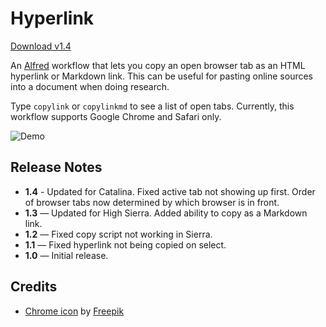 # Hyperlink

[Download v1.4](https://github.com/charliecm/alfred-hyperlink/raw/master/Hyperlink.alfredworkflow)

An [Alfred](https://www.alfredapp.com/) workflow that lets you copy an open browser tab as an HTML hyperlink or Markdown link. This can be useful for pasting online sources into a document when doing research.

Type `copylink` or `copylinkmd` to see a list of open tabs. Currently, this workflow supports Google Chrome and Safari only.

![Demo](/assets/demo.gif?raw=true)

## Release Notes

- **1.4** - Updated for Catalina. Fixed active tab not showing up first. Order of browser tabs now determined by which browser is in front.
- **1.3** — Updated for High Sierra. Added ability to copy as a Markdown link.
- **1.2** — Fixed copy script not working in Sierra.
- **1.1** — Fixed hyperlink not being copied on select.
- **1.0** — Initial release.

## Credits

- [Chrome icon](http://www.flaticon.com/free-icon/chrome_152759) by [Freepik](http://www.flaticon.com/authors/freepik)
